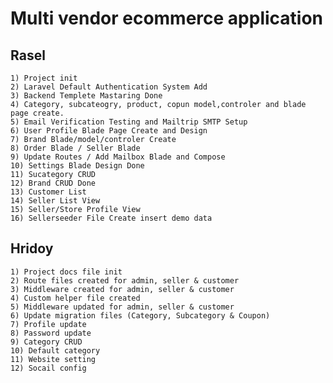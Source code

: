 # Multi vendor ecommerce application

## Rasel

    1) Project init
    2) Laravel Default Authentication System Add
    3) Backend Templete Mastaring Done
    4) Category, subcateogry, product, copun model,controler and blade page create.
    5) Email Verification Testing and Mailtrip SMTP Setup
    6) User Profile Blade Page Create and Design
    7) Brand Blade/model/controler Create
    8) Order Blade / Seller Blade
    9) Update Routes / Add Mailbox Blade and Compose
    10) Settings Blade Design Done
    11) Sucategory CRUD
    12) Brand CRUD Done
    13) Customer List
    14) Seller List View
    15) Seller/Store Profile View
    16) Sellerseeder File Create insert demo data

## Hridoy

    1) Project docs file init
    2) Route files created for admin, seller & customer
    3) Middleware created for admin, seller & customer
    4) Custom helper file created
    5) Middleware updated for admin, seller & customer
    6) Update migration files (Category, Subcategory & Coupon)
    7) Profile update
    8) Password update
    9) Category CRUD
    10) Default category
    11) Website setting
    12) Socail config
